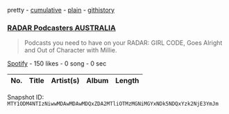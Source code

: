 pretty - [cumulative](/playlists/cumulative/37i9dQZF1DX5DVzbFZsdpB.md) - [plain](/playlists/plain/37i9dQZF1DX5DVzbFZsdpB) - [githistory](https://github.githistory.xyz/mackorone/spotify-playlist-archive/blob/main/playlists/plain/37i9dQZF1DX5DVzbFZsdpB)

### [RADAR Podcasters AUSTRALIA](https://open.spotify.com/playlist/37i9dQZF1DX5DVzbFZsdpB)

> Podcasts you need to have on your RADAR: GIRL CODE, Goes Alright and Out of  Character with Millie.

[Spotify](https://open.spotify.com/user/spotify) - 150 likes - 0 song - 0 sec

| No. | Title | Artist(s) | Album | Length |
|---|---|---|---|---|

Snapshot ID: `MTY1ODM4NTIzNiwwMDAwMDAwMDQxZDA2MTliOTMzMGNiMGYxNDk5NDQxYzk2NjE3YmJm`

